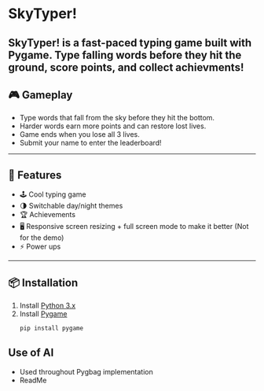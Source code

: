 ﻿# SkyTyper!

SkyTyper! is a fast-paced typing game built with Pygame. Type falling words before they hit the ground, score points, and collect achievments!
---

## 🎮 Gameplay

- Type words that fall from the sky before they hit the bottom.
- Harder words earn more points and can restore lost lives.
- Game ends when you lose all 3 lives.
- Submit your name to enter the leaderboard!

---

## 🧠 Features

- 🕹️ Cool typing game 
- 🌗 Switchable day/night themes
- 🏆 Achievements
- 🖥️ Responsive screen resizing + full screen mode to make it better (Not for the demo)
- ⚡ Power ups
---

## 📦 Installation

1. Install [Python 3.x](https://www.python.org/)
2. Install [Pygame](https://www.pygame.org/)
   ```bash
   pip install pygame

## Use of AI

- Used throughout Pygbag implementation 
- ReadMe
